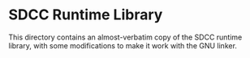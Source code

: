 # SDCC Runtime Library
This directory contains an almost-verbatim copy of the SDCC runtime library, with some modifications to make it work with the GNU linker.
        